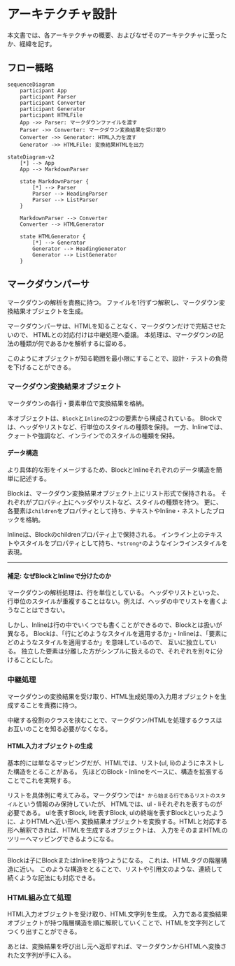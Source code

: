 # アーキテクチャ設計

本文書では、各アーキテクチャの概要、およびなぜそのアーキテクチャに至ったか、経緯を記す。

## フロー概略


```{mermaid}
sequenceDiagram
    participant App
    participant Parser
    participant Converter
    participant Generator
    participant HTMLFile
    App ->> Parser: マークダウンファイルを渡す
    Parser ->> Converter: マークダウン変換結果を受け取り
    Converter ->> Generator: HTML入力を渡す
    Generator ->> HTMLFile: 変換結果HTMLを出力
```

```{mermaid}
stateDiagram-v2
    [*] --> App
    App --> MarkdownParser
  
    state MarkdownParser {
        [*] --> Parser
        Parser --> HeadingParser
        Parser --> ListParser
    }
    
    MarkdownParser --> Converter
    Converter --> HTMLGenerator
    
    state HTMLGenerator {
        [*] --> Generator
        Generator --> HeadingGenerator
        Generator --> ListGenerator
    }
```

## マークダウンパーサ

マークダウンの解析を責務に持つ。
ファイルを1行ずつ解釈し、マークダウン変換結果オブジェクトを生成。

マークダウンパーサは、HTMLを知ることなく、マークダウンだけで完結させたいので、
HTMLとの対応付けは中継処理へ委譲。
本処理は、マークダウンの記法の種類が何であるかを解析するに留める。

このようにオブジェクトが知る範囲を最小限にすることで、設計・テストの負荷を下げることができる。

### マークダウン変換結果オブジェクト

マークダウンの各行・要素単位で変換結果を格納。

本オブジェクトは、`Block`と`Inline`の2つの要素から構成されている。
Blockでは、ヘッダやリストなど、行単位のスタイルの種類を保持。
一方、Inlineでは、クォートや強調など、インラインでのスタイルの種類を保持。

#### データ構造

より具体的な形をイメージするため、BlockとInlineそれぞれのデータ構造を簡単に記述する。

Blockは、マークダウン変換結果オブジェクト上にリスト形式で保持される。
それぞれがプロパティ上にヘッダやリストなど、スタイルの種類を持つ。
更に、各要素は`children`をプロパティとして持ち、テキストやInline・ネストしたブロックを格納。

Inlineは、Blockのchildrenプロパティ上で保持される。
インライン上のテキストやスタイルをプロパティとして持ち、`*strong*`のようなインラインスタイルを表現。

---

#### 補足: なぜBlockとInlineで分けたのか

マークダウンの解析処理は、行を単位としている。
ヘッダやリストといった、行単位のスタイルが重複することはない。例えば、ヘッダの中でリストを書くようなことはできない。

しかし、Inlineは行の中でいくつでも書くことができるので、Blockとは扱いが異なる。
Blockは、「行にどのようなスタイルを適用するか」・Inlineは、「要素にどのようなスタイルを適用するか」を意味しているので、
互いに独立している。
独立した要素は分離した方がシンプルに扱えるので、それぞれを別々に分けることにした。


### 中継処理

マークダウンの変換結果を受け取り、HTML生成処理の入力用オブジェクトを生成することを責務に持つ。

中継する役割のクラスを挟むことで、マークダウン/HTMLを処理するクラスはお互いのことを知る必要がなくなる。

#### HTML入力オブジェクトの生成

基本的には単なるマッピングだが、HTMLでは、リスト(ul, li)のようにネストした構造をとることがある。
先ほどのBlock・Inlineをベースに、構造を拡張することでこれを実現する。

リストを具体例に考えてみる。マークダウンでは`* から始まる行であるリストのスタイル`という情報のみ保持していたが、
HTMLでは、ul・liそれぞれを表すものが必要である。
ulを表すBlock, liを表すBlock, ulの終端を表すBlockといったように、よりHTMLへ近い形へ
変換結果オブジェクトを変換する。HTMLと対応する形へ解釈できれば、HTMLを生成するオブジェクトは、
入力をそのままHTMLのツリーへマッピングできるようになる。

---

Blockは子にBlockまたはInlineを持つようになる。 これは、HTMLタグの階層構造に近い。
このような構造をとることで、リストや引用文のような、連続して続くような記法にも対応できる。


### HTML組み立て処理

HTML入力オブジェクトを受け取り、HTML文字列を生成。
入力である変換結果オブジェクトが持つ階層構造を順に解釈していくことで、HTMLを文字列としてつくり出すことができる。

あとは、変換結果を呼び出し元へ返却すれば、マークダウンからHTMLへ変換された文字列が手に入る。
